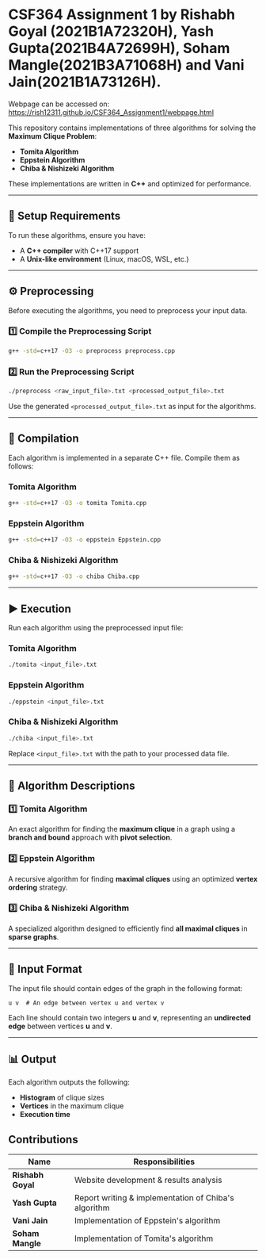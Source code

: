# CSF364 Assignment 1 by Rishabh Goyal (2021B1A72320H), Yash Gupta(2021B4A72699H), Soham Mangle(2021B3A71068H) and Vani Jain(2021B1A73126H).

Webpage can be accessed on: https://rish12311.github.io/CSF364_Assignment1/webpage.html 

This repository contains implementations of three algorithms for solving the **Maximum Clique Problem**: 
- **Tomita Algorithm**
- **Eppstein Algorithm**
- **Chiba & Nishizeki Algorithm**

These implementations are written in **C++** and optimized for performance.

---
## 📌 Setup Requirements

To run these algorithms, ensure you have:
- A **C++ compiler** with C++17 support
- A **Unix-like environment** (Linux, macOS, WSL, etc.)

---
## ⚙️ Preprocessing

Before executing the algorithms, you need to preprocess your input data.

### **1️⃣ Compile the Preprocessing Script**
```bash
g++ -std=c++17 -O3 -o preprocess preprocess.cpp
```

### **2️⃣ Run the Preprocessing Script**
```bash
./preprocess <raw_input_file>.txt <processed_output_file>.txt
```

Use the generated `<processed_output_file>.txt` as input for the algorithms.

---
## 🚀 Compilation

Each algorithm is implemented in a separate C++ file. Compile them as follows:

### **Tomita Algorithm**
```bash
g++ -std=c++17 -O3 -o tomita Tomita.cpp
```

### **Eppstein Algorithm**
```bash
g++ -std=c++17 -O3 -o eppstein Eppstein.cpp
```

### **Chiba & Nishizeki Algorithm**
```bash
g++ -std=c++17 -O3 -o chiba Chiba.cpp
```

---
## ▶️ Execution

Run each algorithm using the preprocessed input file:

### **Tomita Algorithm**
```bash
./tomita <input_file>.txt
```

### **Eppstein Algorithm**
```bash
./eppstein <input_file>.txt
```

### **Chiba & Nishizeki Algorithm**
```bash
./chiba <input_file>.txt
```

Replace `<input_file>.txt` with the path to your processed data file.

---
## 📖 Algorithm Descriptions

### **1️⃣ Tomita Algorithm**
An exact algorithm for finding the **maximum clique** in a graph using a **branch and bound** approach with **pivot selection**.

### **2️⃣ Eppstein Algorithm**
A recursive algorithm for finding **maximal cliques** using an optimized **vertex ordering** strategy.

### **3️⃣ Chiba & Nishizeki Algorithm**
A specialized algorithm designed to efficiently find **all maximal cliques** in **sparse graphs**.

---
## 📂 Input Format

The input file should contain edges of the graph in the following format:
```
u v  # An edge between vertex u and vertex v
```
Each line should contain two integers **u** and **v**, representing an **undirected edge** between vertices **u** and **v**.

---
## 📊 Output

Each algorithm outputs the following:
- **Histogram** of clique sizes
- **Vertices** in the maximum clique
- **Execution time**

## Contributions  

| Name           | Responsibilities                                      |
|---------------|------------------------------------------------------|
| **Rishabh Goyal**  | Website development & results analysis            |
| **Yash Gupta**    | Report writing & implementation of Chiba's algorithm |
| **Vani Jain**     | Implementation of Eppstein's algorithm            |
| **Soham Mangle**  | Implementation of Tomita's algorithm              |



